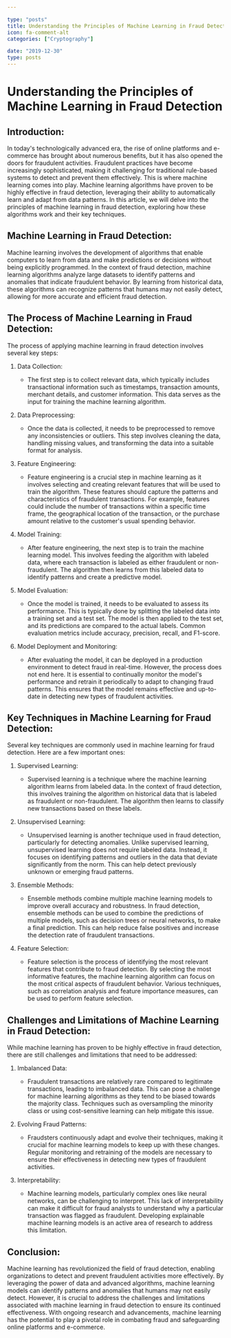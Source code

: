 ```yaml
---

type: "posts"
title: Understanding the Principles of Machine Learning in Fraud Detection
icon: fa-comment-alt
categories: ["Cryptography"]

date: "2019-12-30"
type: posts
---
```





# Understanding the Principles of Machine Learning in Fraud Detection

## Introduction:
In today's technologically advanced era, the rise of online platforms and e-commerce has brought about numerous benefits, but it has also opened the doors for fraudulent activities. Fraudulent practices have become increasingly sophisticated, making it challenging for traditional rule-based systems to detect and prevent them effectively. This is where machine learning comes into play. Machine learning algorithms have proven to be highly effective in fraud detection, leveraging their ability to automatically learn and adapt from data patterns. In this article, we will delve into the principles of machine learning in fraud detection, exploring how these algorithms work and their key techniques.

## Machine Learning in Fraud Detection:
Machine learning involves the development of algorithms that enable computers to learn from data and make predictions or decisions without being explicitly programmed. In the context of fraud detection, machine learning algorithms analyze large datasets to identify patterns and anomalies that indicate fraudulent behavior. By learning from historical data, these algorithms can recognize patterns that humans may not easily detect, allowing for more accurate and efficient fraud detection.

## The Process of Machine Learning in Fraud Detection:
The process of applying machine learning in fraud detection involves several key steps:

1. Data Collection:
   - The first step is to collect relevant data, which typically includes transactional information such as timestamps, transaction amounts, merchant details, and customer information. This data serves as the input for training the machine learning algorithm.

2. Data Preprocessing:
   - Once the data is collected, it needs to be preprocessed to remove any inconsistencies or outliers. This step involves cleaning the data, handling missing values, and transforming the data into a suitable format for analysis.

3. Feature Engineering:
   - Feature engineering is a crucial step in machine learning as it involves selecting and creating relevant features that will be used to train the algorithm. These features should capture the patterns and characteristics of fraudulent transactions. For example, features could include the number of transactions within a specific time frame, the geographical location of the transaction, or the purchase amount relative to the customer's usual spending behavior.

4. Model Training:
   - After feature engineering, the next step is to train the machine learning model. This involves feeding the algorithm with labeled data, where each transaction is labeled as either fraudulent or non-fraudulent. The algorithm then learns from this labeled data to identify patterns and create a predictive model.

5. Model Evaluation:
   - Once the model is trained, it needs to be evaluated to assess its performance. This is typically done by splitting the labeled data into a training set and a test set. The model is then applied to the test set, and its predictions are compared to the actual labels. Common evaluation metrics include accuracy, precision, recall, and F1-score.

6. Model Deployment and Monitoring:
   - After evaluating the model, it can be deployed in a production environment to detect fraud in real-time. However, the process does not end here. It is essential to continually monitor the model's performance and retrain it periodically to adapt to changing fraud patterns. This ensures that the model remains effective and up-to-date in detecting new types of fraudulent activities.

## Key Techniques in Machine Learning for Fraud Detection:
Several key techniques are commonly used in machine learning for fraud detection. Here are a few important ones:

1. Supervised Learning:
   - Supervised learning is a technique where the machine learning algorithm learns from labeled data. In the context of fraud detection, this involves training the algorithm on historical data that is labeled as fraudulent or non-fraudulent. The algorithm then learns to classify new transactions based on these labels.

2. Unsupervised Learning:
   - Unsupervised learning is another technique used in fraud detection, particularly for detecting anomalies. Unlike supervised learning, unsupervised learning does not require labeled data. Instead, it focuses on identifying patterns and outliers in the data that deviate significantly from the norm. This can help detect previously unknown or emerging fraud patterns.

3. Ensemble Methods:
   - Ensemble methods combine multiple machine learning models to improve overall accuracy and robustness. In fraud detection, ensemble methods can be used to combine the predictions of multiple models, such as decision trees or neural networks, to make a final prediction. This can help reduce false positives and increase the detection rate of fraudulent transactions.

4. Feature Selection:
   - Feature selection is the process of identifying the most relevant features that contribute to fraud detection. By selecting the most informative features, the machine learning algorithm can focus on the most critical aspects of fraudulent behavior. Various techniques, such as correlation analysis and feature importance measures, can be used to perform feature selection.

## Challenges and Limitations of Machine Learning in Fraud Detection:
While machine learning has proven to be highly effective in fraud detection, there are still challenges and limitations that need to be addressed:

1. Imbalanced Data:
   - Fraudulent transactions are relatively rare compared to legitimate transactions, leading to imbalanced data. This can pose a challenge for machine learning algorithms as they tend to be biased towards the majority class. Techniques such as oversampling the minority class or using cost-sensitive learning can help mitigate this issue.

2. Evolving Fraud Patterns:
   - Fraudsters continuously adapt and evolve their techniques, making it crucial for machine learning models to keep up with these changes. Regular monitoring and retraining of the models are necessary to ensure their effectiveness in detecting new types of fraudulent activities.

3. Interpretability:
   - Machine learning models, particularly complex ones like neural networks, can be challenging to interpret. This lack of interpretability can make it difficult for fraud analysts to understand why a particular transaction was flagged as fraudulent. Developing explainable machine learning models is an active area of research to address this limitation.

## Conclusion:
Machine learning has revolutionized the field of fraud detection, enabling organizations to detect and prevent fraudulent activities more effectively. By leveraging the power of data and advanced algorithms, machine learning models can identify patterns and anomalies that humans may not easily detect. However, it is crucial to address the challenges and limitations associated with machine learning in fraud detection to ensure its continued effectiveness. With ongoing research and advancements, machine learning has the potential to play a pivotal role in combating fraud and safeguarding online platforms and e-commerce.